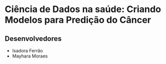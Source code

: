 # Ciência de Dados na saúde: Criando Modelos para Predição do Câncer

## Desenvolvedores
 - Isadora Ferrão
 - Mayhara Moraes